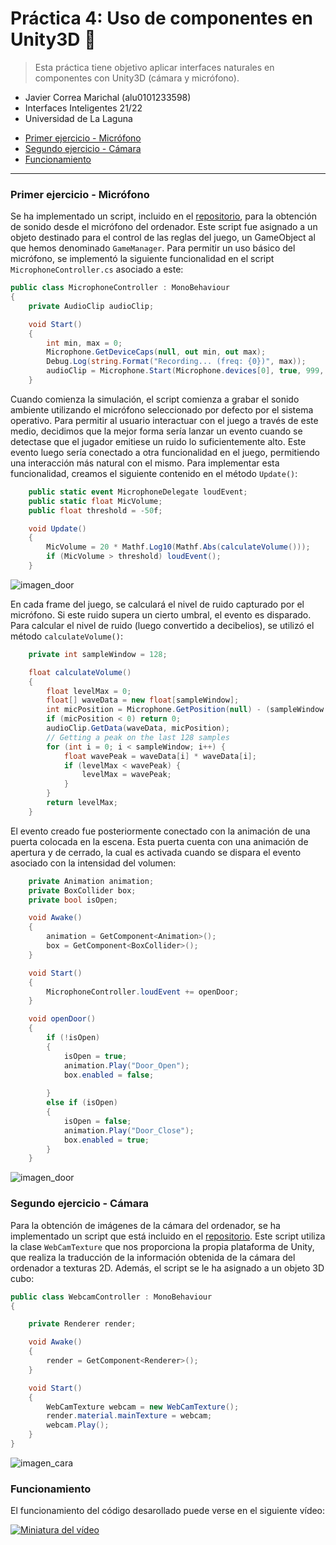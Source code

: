 # Práctica 4: Uso de componentes en Unity3D 📌 <!-- omit in toc -->

> Esta práctica tiene objetivo aplicar interfaces naturales en componentes con Unity3D (cámara y micrófono). 

* Javier Correa Marichal (alu0101233598)
* Interfaces Inteligentes 21/22
* Universidad de La Laguna

- [Primer ejercicio - Micrófono](#primer-ejercicio---micrófono)
- [Segundo ejercicio - Cámara](#segundo-ejercicio---cámara)
- [Funcionamiento](#funcionamiento)

-----

### Primer ejercicio - Micrófono

Se ha implementado un script, incluido en el [repositorio](./src/MicrophoneController.cs), para la obtención de sonido desde el micrófono del ordenador. Este script fue asignado a un objeto destinado para el control de las reglas del juego, un GameObject al que hemos denominado `GameManager`. Para permitir un uso básico del micrófono, se implementó la siguiente funcionalidad en el script `MicrophoneController.cs` asociado a este:

```csharp
public class MicrophoneController : MonoBehaviour
{
    private AudioClip audioClip;

    void Start()
    {
        int min, max = 0;
        Microphone.GetDeviceCaps(null, out min, out max);
        Debug.Log(string.Format("Recording... (freq: {0})", max));
        audioClip = Microphone.Start(Microphone.devices[0], true, 999, 44100);
    }
```

Cuando comienza la simulación, el script comienza a grabar el sonido ambiente utilizando el micrófono seleccionado por defecto por el sistema operativo. Para permitir al usuario interactuar con el juego a través de este medio, decidimos que la mejor forma sería lanzar un evento cuando se detectase que el jugador emitiese un ruido lo suficientemente alto. Este evento luego sería conectado a otra funcionalidad en el juego, permitiendo una interacción más natural con el mismo. Para implementar esta funcionalidad, creamos el siguiente contenido en el método `Update()`:

```csharp
    public static event MicrophoneDelegate loudEvent;
    public static float MicVolume;
    public float threshold = -50f;

    void Update()
    {
        MicVolume = 20 * Mathf.Log10(Mathf.Abs(calculateVolume()));
        if (MicVolume > threshold) loudEvent();        
    }
```
![imagen_door](./img/img1.PNG)

En cada frame del juego, se calculará el nivel de ruido capturado por el micrófono. Si este ruido supera un cierto umbral, el evento es disparado. Para calcular el nivel de ruido (luego convertido a decibelios), se utilizó el método `calculateVolume()`:

```csharp
    private int sampleWindow = 128;

    float calculateVolume()
    {
        float levelMax = 0;
        float[] waveData = new float[sampleWindow];
        int micPosition = Microphone.GetPosition(null) - (sampleWindow + 1);
        if (micPosition < 0) return 0;
        audioClip.GetData(waveData, micPosition);
        // Getting a peak on the last 128 samples
        for (int i = 0; i < sampleWindow; i++) {
            float wavePeak = waveData[i] * waveData[i];
            if (levelMax < wavePeak) {
                levelMax = wavePeak;
            }
        }
        return levelMax;
    }
```

El evento creado fue posteriormente conectado con la animación de una puerta colocada en la escena. Esta puerta cuenta con una animación de apertura y de cerrado, la cual es activada cuando se dispara el evento asociado con la intensidad del volumen:

```csharp
    private Animation animation;
    private BoxCollider box;
    private bool isOpen;

    void Awake()
    {
        animation = GetComponent<Animation>();
        box = GetComponent<BoxCollider>();
    }

    void Start()
    {
        MicrophoneController.loudEvent += openDoor;
    }

    void openDoor()
    {
        if (!isOpen) 
        {
            isOpen = true;
            animation.Play("Door_Open");
            box.enabled = false;
            
        } 
        else if (isOpen)
        {
            isOpen = false;
            animation.Play("Door_Close");
            box.enabled = true;
        }
    }
```
![imagen_door](./img/img2.PNG)

### Segundo ejercicio - Cámara

Para la obtención de imágenes de la cámara del ordenador, se ha implementado un script que está incluido en el [repositorio](./src/WebcamController.cs). Este script utiliza la clase `WebCamTexture` que nos proporciona la propia plataforma de Unity, que realiza la traducción de la información obtenida de la cámara del ordenador a texturas 2D. Además, el script se le ha asignado a un objeto 3D cubo:

```csharp
public class WebcamController : MonoBehaviour
{

    private Renderer render;

    void Awake() 
    {
        render = GetComponent<Renderer>();
    }

    void Start()
    {
        WebCamTexture webcam = new WebCamTexture();
        render.material.mainTexture = webcam;
        webcam.Play();
    }
}
```

![imagen_cara](./img/img3.PNG)

### Funcionamiento

El funcionamiento del código desarollado puede verse en el siguiente vídeo:

[![Miniatura del vídeo](./img/img4.PNG)](https://youtu.be/xYisqJESGj8)
